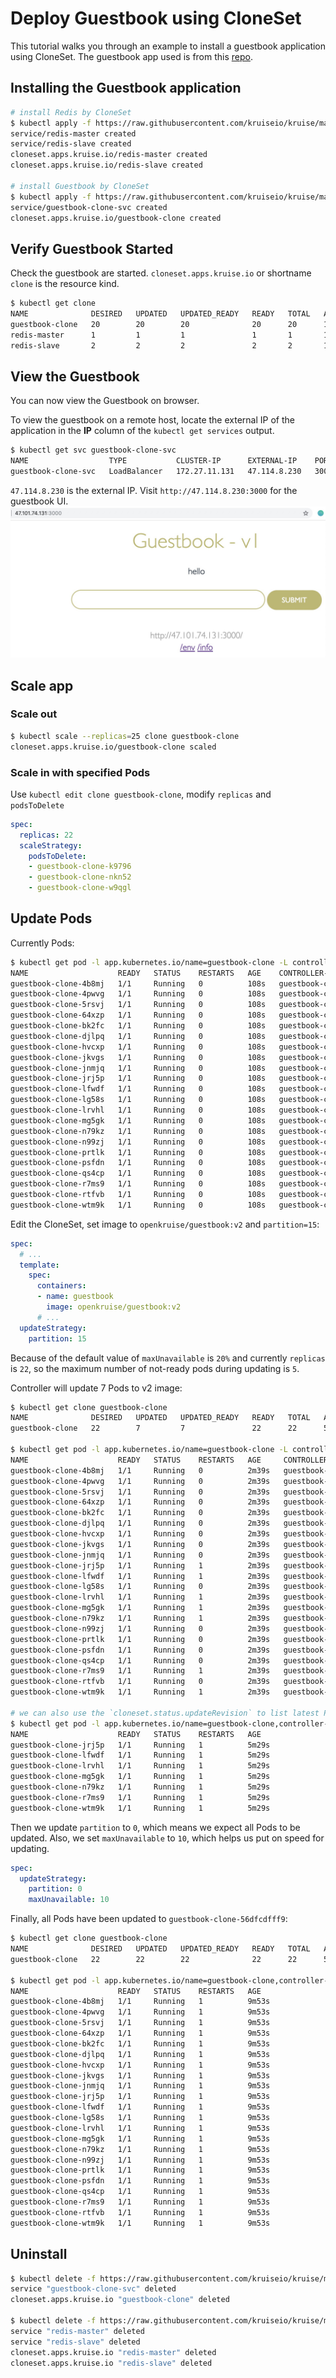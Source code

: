 # Deploy Guestbook using CloneSet

This tutorial walks you through an example to install a guestbook application using CloneSet.
The guestbook app used is from this [repo](https://github.com/IBM/guestbook/tree/master/v1).

## Installing the Guestbook application

```bash
# install Redis by CloneSet
$ kubectl apply -f https://raw.githubusercontent.com/kruiseio/kruise/master/docs/tutorial/v1/cloneset-redis.yaml
service/redis-master created
service/redis-slave created
cloneset.apps.kruise.io/redis-master created
cloneset.apps.kruise.io/redis-slave created

# install Guestbook by CloneSet
$ kubectl apply -f https://raw.githubusercontent.com/kruiseio/kruise/master/docs/tutorial/v1/cloneset-guestbook.yaml
service/guestbook-clone-svc created
cloneset.apps.kruise.io/guestbook-clone created
```

## Verify Guestbook Started

Check the guestbook are started. `cloneset.apps.kruise.io` or shortname `clone` is the resource kind.

```bash
$ kubectl get clone
NAME              DESIRED   UPDATED   UPDATED_READY   READY   TOTAL   AGE
guestbook-clone   20        20        20              20      20      11m
redis-master      1         1         1               1       1       11m
redis-slave       2         2         2               2       2       11m
```

## View the Guestbook

You can now view the Guestbook on browser.

To view the guestbook on a remote host, locate the external IP of the application in the **IP** column of the `kubectl get services` output.

```bash
$ kubectl get svc guestbook-clone-svc
NAME                  TYPE           CLUSTER-IP      EXTERNAL-IP    PORT(S)                         AGE
guestbook-clone-svc   LoadBalancer   172.27.11.131   47.114.8.230   3000:32185/TCP,4000:30664/TCP   11m
```

`47.114.8.230` is the external IP.
Visit `http://47.114.8.230:3000` for the guestbook UI.
![Guestbook](./v1/guestbook.jpg)

## Scale app

### Scale out

```bash
$ kubectl scale --replicas=25 clone guestbook-clone
cloneset.apps.kruise.io/guestbook-clone scaled
```

### Scale in with specified Pods

Use `kubectl edit clone guestbook-clone`, modify `replicas` and `podsToDelete`

```yaml
spec:
  replicas: 22
  scaleStrategy:
    podsToDelete:
    - guestbook-clone-k9796
    - guestbook-clone-nkn52
    - guestbook-clone-w9qgl
```

## Update Pods

Currently Pods:

```bash
$ kubectl get pod -l app.kubernetes.io/name=guestbook-clone -L controller-revision-hash
NAME                    READY   STATUS    RESTARTS   AGE    CONTROLLER-REVISION-HASH
guestbook-clone-4b8mj   1/1     Running   0          108s   guestbook-clone-64598d67b
guestbook-clone-4pwvg   1/1     Running   0          108s   guestbook-clone-64598d67b
guestbook-clone-5rsvj   1/1     Running   0          108s   guestbook-clone-64598d67b
guestbook-clone-64xzp   1/1     Running   0          108s   guestbook-clone-64598d67b
guestbook-clone-bk2fc   1/1     Running   0          108s   guestbook-clone-64598d67b
guestbook-clone-djlpq   1/1     Running   0          108s   guestbook-clone-64598d67b
guestbook-clone-hvcxp   1/1     Running   0          108s   guestbook-clone-64598d67b
guestbook-clone-jkvgs   1/1     Running   0          108s   guestbook-clone-64598d67b
guestbook-clone-jnmjq   1/1     Running   0          108s   guestbook-clone-64598d67b
guestbook-clone-jrj5p   1/1     Running   0          108s   guestbook-clone-64598d67b
guestbook-clone-lfwdf   1/1     Running   0          108s   guestbook-clone-64598d67b
guestbook-clone-lg58s   1/1     Running   0          108s   guestbook-clone-64598d67b
guestbook-clone-lrvhl   1/1     Running   0          108s   guestbook-clone-64598d67b
guestbook-clone-mg5gk   1/1     Running   0          108s   guestbook-clone-64598d67b
guestbook-clone-n79kz   1/1     Running   0          108s   guestbook-clone-64598d67b
guestbook-clone-n99zj   1/1     Running   0          108s   guestbook-clone-64598d67b
guestbook-clone-prtlk   1/1     Running   0          108s   guestbook-clone-64598d67b
guestbook-clone-psfdn   1/1     Running   0          108s   guestbook-clone-64598d67b
guestbook-clone-qs4cp   1/1     Running   0          108s   guestbook-clone-64598d67b
guestbook-clone-r7ms9   1/1     Running   0          108s   guestbook-clone-64598d67b
guestbook-clone-rtfvb   1/1     Running   0          108s   guestbook-clone-64598d67b
guestbook-clone-wtm9k   1/1     Running   0          108s   guestbook-clone-64598d67b
```

Edit the CloneSet, set image to `openkruise/guestbook:v2` and `partition=15`:

```yaml
spec:
  # ...
  template:
    spec:
      containers:
      - name: guestbook
        image: openkruise/guestbook:v2
      # ...
  updateStrategy:
    partition: 15
```

Because of the default value of `maxUnavailable` is `20%` and currently `replicas` is `22`, so the maximum number of not-ready pods during updating is `5`.

Controller will update 7 Pods to v2 image:

```bash
$ kubectl get clone guestbook-clone
NAME              DESIRED   UPDATED   UPDATED_READY   READY   TOTAL   AGE
guestbook-clone   22        7         7               22      22      52m

$ kubectl get pod -l app.kubernetes.io/name=guestbook-clone -L controller-revision-hash
NAME                    READY   STATUS    RESTARTS   AGE     CONTROLLER-REVISION-HASH
guestbook-clone-4b8mj   1/1     Running   0          2m39s   guestbook-clone-64598d67b
guestbook-clone-4pwvg   1/1     Running   0          2m39s   guestbook-clone-64598d67b
guestbook-clone-5rsvj   1/1     Running   0          2m39s   guestbook-clone-64598d67b
guestbook-clone-64xzp   1/1     Running   0          2m39s   guestbook-clone-64598d67b
guestbook-clone-bk2fc   1/1     Running   0          2m39s   guestbook-clone-64598d67b
guestbook-clone-djlpq   1/1     Running   0          2m39s   guestbook-clone-64598d67b
guestbook-clone-hvcxp   1/1     Running   0          2m39s   guestbook-clone-64598d67b
guestbook-clone-jkvgs   1/1     Running   0          2m39s   guestbook-clone-64598d67b
guestbook-clone-jnmjq   1/1     Running   0          2m39s   guestbook-clone-64598d67b
guestbook-clone-jrj5p   1/1     Running   1          2m39s   guestbook-clone-56dfcdfff9
guestbook-clone-lfwdf   1/1     Running   1          2m39s   guestbook-clone-56dfcdfff9
guestbook-clone-lg58s   1/1     Running   0          2m39s   guestbook-clone-64598d67b
guestbook-clone-lrvhl   1/1     Running   1          2m39s   guestbook-clone-56dfcdfff9
guestbook-clone-mg5gk   1/1     Running   1          2m39s   guestbook-clone-56dfcdfff9
guestbook-clone-n79kz   1/1     Running   1          2m39s   guestbook-clone-56dfcdfff9
guestbook-clone-n99zj   1/1     Running   0          2m39s   guestbook-clone-64598d67b
guestbook-clone-prtlk   1/1     Running   0          2m39s   guestbook-clone-64598d67b
guestbook-clone-psfdn   1/1     Running   0          2m39s   guestbook-clone-64598d67b
guestbook-clone-qs4cp   1/1     Running   0          2m39s   guestbook-clone-64598d67b
guestbook-clone-r7ms9   1/1     Running   1          2m39s   guestbook-clone-56dfcdfff9
guestbook-clone-rtfvb   1/1     Running   0          2m39s   guestbook-clone-64598d67b
guestbook-clone-wtm9k   1/1     Running   1          2m39s   guestbook-clone-56dfcdfff9

# we can also use the `cloneset.status.updateRevision` to list latest Pods
$ kubectl get pod -l app.kubernetes.io/name=guestbook-clone,controller-revision-hash=guestbook-clone-56dfcdfff9
NAME                    READY   STATUS    RESTARTS   AGE
guestbook-clone-jrj5p   1/1     Running   1          5m29s
guestbook-clone-lfwdf   1/1     Running   1          5m29s
guestbook-clone-lrvhl   1/1     Running   1          5m29s
guestbook-clone-mg5gk   1/1     Running   1          5m29s
guestbook-clone-n79kz   1/1     Running   1          5m29s
guestbook-clone-r7ms9   1/1     Running   1          5m29s
guestbook-clone-wtm9k   1/1     Running   1          5m29s
```

Then we update `partition` to `0`, which means we expect all Pods to be updated.
Also, we set `maxUnavailable` to `10`, which helps us put on speed for updating.

```yaml
spec:
  updateStrategy:
    partition: 0
    maxUnavailable: 10
```

Finally, all Pods have been updated to `guestbook-clone-56dfcdfff9`:

```bash
$ kubectl get clone guestbook-clone
NAME              DESIRED   UPDATED   UPDATED_READY   READY   TOTAL   AGE
guestbook-clone   22        22        22              22      22      59m

$ kubectl get pod -l app.kubernetes.io/name=guestbook-clone,controller-revision-hash=guestbook-clone-56dfcdfff9
NAME                    READY   STATUS    RESTARTS   AGE
guestbook-clone-4b8mj   1/1     Running   1          9m53s
guestbook-clone-4pwvg   1/1     Running   1          9m53s
guestbook-clone-5rsvj   1/1     Running   1          9m53s
guestbook-clone-64xzp   1/1     Running   1          9m53s
guestbook-clone-bk2fc   1/1     Running   1          9m53s
guestbook-clone-djlpq   1/1     Running   1          9m53s
guestbook-clone-hvcxp   1/1     Running   1          9m53s
guestbook-clone-jkvgs   1/1     Running   1          9m53s
guestbook-clone-jnmjq   1/1     Running   1          9m53s
guestbook-clone-jrj5p   1/1     Running   1          9m53s
guestbook-clone-lfwdf   1/1     Running   1          9m53s
guestbook-clone-lg58s   1/1     Running   1          9m53s
guestbook-clone-lrvhl   1/1     Running   1          9m53s
guestbook-clone-mg5gk   1/1     Running   1          9m53s
guestbook-clone-n79kz   1/1     Running   1          9m53s
guestbook-clone-n99zj   1/1     Running   1          9m53s
guestbook-clone-prtlk   1/1     Running   1          9m53s
guestbook-clone-psfdn   1/1     Running   1          9m53s
guestbook-clone-qs4cp   1/1     Running   1          9m53s
guestbook-clone-r7ms9   1/1     Running   1          9m53s
guestbook-clone-rtfvb   1/1     Running   1          9m53s
guestbook-clone-wtm9k   1/1     Running   1          9m53s
```

## Uninstall

```bash
$ kubectl delete -f https://raw.githubusercontent.com/kruiseio/kruise/master/docs/tutorial/v1/cloneset-guestbook.yaml
service "guestbook-clone-svc" deleted
cloneset.apps.kruise.io "guestbook-clone" deleted

$ kubectl delete -f https://raw.githubusercontent.com/kruiseio/kruise/master/docs/tutorial/v1/cloneset-redis.yaml
service "redis-master" deleted
service "redis-slave" deleted
cloneset.apps.kruise.io "redis-master" deleted
cloneset.apps.kruise.io "redis-slave" deleted
```
